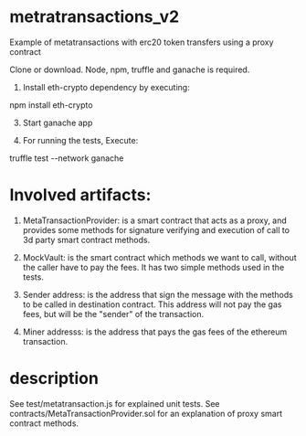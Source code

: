 # metratransactions_v2
Example of metatransactions with erc20 token transfers using a proxy contract


Clone or download.
Node, npm, truffle and ganache is required.

1) Install eth-crypto dependency by executing:

npm install eth-crypto

3) Start ganache app 

4) For running the tests, Execute:

truffle test --network ganache

# Involved artifacts:

1) MetaTransactionProvider: is a smart contract that acts as a proxy, and provides some methods for signature verifying and execution of 
call to 3d party smart contract methods.

2) MockVault: is the smart contract which methods we want to call, without the caller have to pay the fees. It has two simple methods used in the tests.

3) Sender address: is the address that sign the message with the methods to be called in destination contract. This address will not pay the gas fees, but will be the "sender" of the transaction.

3) Miner addresss: is the address that pays the gas fees of the ethereum transaction.

# description

See test/metatransaction.js for explained unit tests.
See contracts/MetaTransactionProvider.sol for an explanation of proxy smart contract methods.
